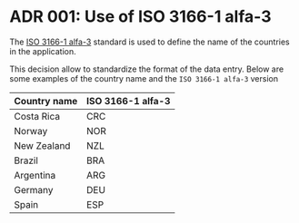 # ADR 001: Use of ISO 3166-1 alfa-3

The [ISO 3166-1 alfa-3](https://en.wikipedia.org/wiki/ISO_3166-1_alpha-3) standard is used to define the name of the countries in the application.

This decision allow to standardize the format of the data entry. Below are some examples of the country name and the `ISO 3166-1 alfa-3` version

| Country name | ISO 3166-1 alfa-3 | 
| ---          | ---               |
| Costa Rica   | CRC               |
| Norway       | NOR               |
| New Zealand  | NZL               |
| Brazil       | BRA               |
| Argentina    | ARG               |
| Germany      | DEU               |
| Spain        | ESP               |

